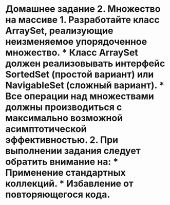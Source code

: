 <h1>Домашнее задание 2. Множество на массиве
1. Разработайте класс ArraySet, реализующие неизменяемое упорядоченное множество.
 * Класс ArraySet должен реализовывать интерфейс SortedSet (простой вариант) или NavigableSet (сложный вариант).
 * Все операции над множествами должны производиться с максимально возможной асимптотической эффективностью.
2. При выполнении задания следует обратить внимание на:
 * Применение стандартных коллекций.
 * Избавление от повторяющегося кода.
